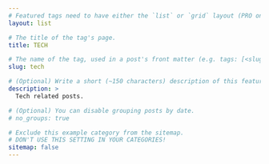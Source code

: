 ```yaml
---
# Featured tags need to have either the `list` or `grid` layout (PRO only).
layout: list

# The title of the tag's page.
title: TECH

# The name of the tag, used in a post's front matter (e.g. tags: [<slug>]).
slug: tech

# (Optional) Write a short (~150 characters) description of this featured tag.
description: >
  Tech related posts.

# (Optional) You can disable grouping posts by date.
# no_groups: true

# Exclude this example category from the sitemap.
# DON'T USE THIS SETTING IN YOUR CATEGORIES!
sitemap: false
---
```

